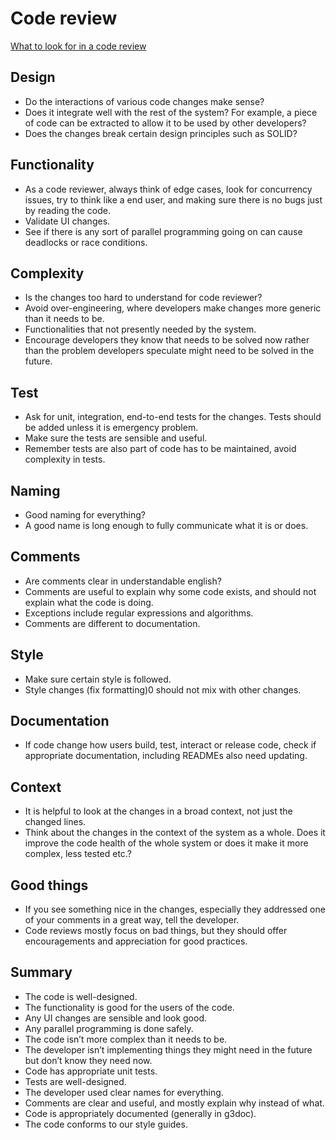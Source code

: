 # Code review

[What to look for in a code review](https://google.github.io/eng-practices/review/reviewer/looking-for.html)

## Design
* Do the interactions of various code changes make sense?
* Does it integrate well with the rest of the system? For example, a piece of code can be extracted to allow it to be used by other developers?
* Does the changes break certain design principles such as SOLID?

## Functionality
* As a code reviewer, always think of edge cases, look for concurrency issues, try to think like a end user, and making sure there is no bugs just by reading the code.
* Validate UI changes.
* See if there is any sort of parallel programming going on can cause deadlocks or race conditions.

## Complexity
* Is the changes too hard to understand for code reviewer?
* Avoid over-engineering, where developers make changes more generic than it needs to be.
* Functionalities that not presently needed by the system.
* Encourage developers they know that needs to be solved now rather than the problem developers speculate might need to be solved in the future.

## Test
* Ask for unit, integration, end-to-end tests for the changes. Tests should be added unless it is emergency problem.
* Make sure the tests are sensible and useful.
* Remember tests are also part of code has to be maintained, avoid complexity in tests.

## Naming
* Good naming for everything?
* A good name is long enough to fully communicate what it is or does.

## Comments
* Are comments clear in understandable english?
* Comments are useful to explain why some code exists, and should not explain what the code is doing.
* Exceptions include regular expressions and algorithms.
* Comments are different to documentation.

## Style
* Make sure certain style is followed.
* Style changes (fix formatting)0 should not mix with other changes.

## Documentation
* If code change how users build, test, interact or release code, check if appropriate documentation, including READMEs also need updating.

## Context
* It is helpful to look at the changes in a broad context, not just the changed lines.
* Think about the changes in the context of the system as a whole. Does it improve the code health of the whole system or does it make it more complex, less tested etc.?

## Good things
* If you see something nice in the changes, especially they addressed one of your comments in a great way, tell the developer.
* Code reviews mostly focus on bad things, but they should offer encouragements and appreciation for good practices.

## Summary

* The code is well-designed.
* The functionality is good for the users of the code.
* Any UI changes are sensible and look good.
* Any parallel programming is done safely.
* The code isn’t more complex than it needs to be.
* The developer isn’t implementing things they might need in the future but don’t know they need now.
* Code has appropriate unit tests.
* Tests are well-designed.
* The developer used clear names for everything.
* Comments are clear and useful, and mostly explain why instead of what.
* Code is appropriately documented (generally in g3doc).
* The code conforms to our style guides.
